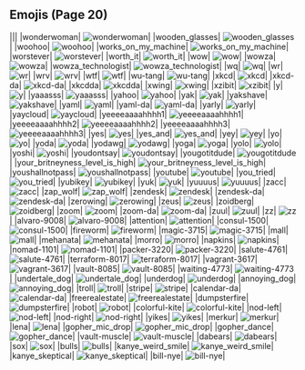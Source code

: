 
## Emojis (Page 20)
|||
|wonderwoman| ![wonderwoman](/output/wonderwoman.png)|
|wooden_glasses| ![wooden_glasses](/output/wooden_glasses.png)|
|woohoo| ![woohoo](/output/woohoo.png)|
|works_on_my_machine| ![works_on_my_machine](/output/works_on_my_machine.jpg)|
|worstever| ![worstever](/output/worstever.jpg)|
|worth_it| ![worth_it](/output/worth_it.png)|
|wow| ![wow](/output/wow.gif)|
|wowza| ![wowza](/output/wowza.png)|
|wowza_technologist| ![wowza_technologist](/output/wowza_technologist.png)|
|wq| ![wq](/output/wq.png)|
|wr| ![wr](/output/wr.gif)|
|wrv| ![wrv](/output/wrv.png)|
|wtf| ![wtf](/output/wtf.png)|
|wu-tang| ![wu-tang](/output/wu-tang.jpg)|
|xkcd| ![xkcd](/output/xkcd.png)|
|xkcd-da| ![xkcd-da](/output/xkcd-da)|
|xkcdda| ![xkcdda](/output/xkcdda.png)|
|xwing| ![xwing](/output/xwing.png)|
|xzibit| ![xzibit](/output/xzibit.png)|
|y| ![y](/output/y.gif)|
|yaaasss| ![yaaasss](/output/yaaasss.png)|
|yahoo| ![yahoo](/output/yahoo.jpg)|
|yak| ![yak](/output/yak.jpg)|
|yakshave| ![yakshave](/output/yakshave.png)|
|yaml| ![yaml](/output/yaml.png)|
|yaml-da| ![yaml-da](/output/yaml-da.png)|
|yarly| ![yarly](/output/yarly.png)|
|yaycloud| ![yaycloud](/output/yaycloud.png)|
|yeeeeaaaahhhh1| ![yeeeeaaaahhhh1](/output/yeeeeaaaahhhh1.png)|
|yeeeeaaaahhhh2| ![yeeeeaaaahhhh2](/output/yeeeeaaaahhhh2.png)|
|yeeeeaaaahhhh3| ![yeeeeaaaahhhh3](/output/yeeeeaaaahhhh3.png)|
|yes| ![yes](/output/yes.png)|
|yes_and| ![yes_and](/output/yes_and.png)|
|yey| ![yey](/output/yey.png)|
|yo| ![yo](/output/yo.png)|
|yoda| ![yoda](/output/yoda.gif)|
|yodawg| ![yodawg](/output/yodawg.jpg)|
|yoga| ![yoga](/output/yoga.gif)|
|yolo| ![yolo](/output/yolo.png)|
|yoshi| ![yoshi](/output/yoshi.gif)|
|youdontsay| ![youdontsay](/output/youdontsay.png)|
|yougotitdude| ![yougotitdude](/output/yougotitdude.gif)|
|your_britneyness_level_is_high| ![your_britneyness_level_is_high](/output/your_britneyness_level_is_high.jpg)|
|youshallnotpass| ![youshallnotpass](/output/youshallnotpass.jpg)|
|youtube| ![youtube](/output/youtube.png)|
|you_tried| ![you_tried](/output/you_tried.png)|
|yubikey| ![yubikey](/output/yubikey.png)|
|yuk| ![yuk](/output/yuk.jpg)|
|yuuuus| ![yuuuus](/output/yuuuus.png)|
|zacc| ![zacc](/output/zacc.gif)|
|zap_wolf| ![zap_wolf](/output/zap_wolf.png)|
|zendesk| ![zendesk](/output/zendesk.png)|
|zendesk-da| ![zendesk-da](/output/zendesk-da.png)|
|zerowing| ![zerowing](/output/zerowing.png)|
|zeus| ![zeus](/output/zeus.jpg)|
|zoidberg| ![zoidberg](/output/zoidberg.png)|
|zoom| ![zoom](/output/zoom.png)|
|zoom-da| ![zoom-da](/output/zoom-da.png)|
|zuul| ![zuul](/output/zuul.png)|
|zz| ![zz](/output/zz.png)|
|alvaro-9008| ![alvaro-9008](/output/alvaro-9008.jpg)|
|attention| ![attention](/output/attention.png)|
|consul-1500| ![consul-1500](/output/consul-1500.png)|
|fireworm| ![fireworm](/output/fireworm.jpg)|
|magic-3715| ![magic-3715](/output/magic-3715.gif)|
|mall| ![mall](/output/mall)|
|mehanata| ![mehanata](/output/mehanata)|
|morro| ![morro](/output/morro)|
|napkins| ![napkins](/output/napkins.png)|
|nomad-1101| ![nomad-1101](/output/nomad-1101.png)|
|packer-3220| ![packer-3220](/output/packer-3220.png)|
|salute-4761| ![salute-4761](/output/salute-4761.png)|
|terraform-8017| ![terraform-8017](/output/terraform-8017.png)|
|vagrant-3617| ![vagrant-3617](/output/vagrant-3617.png)|
|vault-8085| ![vault-8085](/output/vault-8085.png)|
|waiting-4773| ![waiting-4773](/output/waiting-4773.png)|
|undertale_dog| ![undertale_dog](/output/undertale_dog.gif)|
|underdog| ![underdog](/output/underdog)|
|annoying_dog| ![annoying_dog](/output/annoying_dog)|
|troll| ![troll](/output/troll.png)|
|stripe| ![stripe](/output/stripe.png)|
|calendar-da| ![calendar-da](/output/calendar-da.png)|
|freerealestate| ![freerealestate](/output/freerealestate.jpg)|
|dumpsterfire| ![dumpsterfire](/output/dumpsterfire.gif)|
|robot| ![robot](/output/robot.png)|
|colorful-kite| ![colorful-kite](/output/colorful-kite.png)|
|nod-left| ![nod-left](/output/nod-left.gif)|
|nod-right| ![nod-right](/output/nod-right)|
|yikes| ![yikes](/output/yikes.gif)|
|merkur| ![merkur](/output/merkur.png)|
|lena| ![lena](/output/lena.jpg)|
|gopher_mic_drop| ![gopher_mic_drop](/output/gopher_mic_drop.png)|
|gopher_dance| ![gopher_dance](/output/gopher_dance.gif)|
|vault-muscle| ![vault-muscle](/output/vault-muscle.png)|
|dabears| ![dabears](/output/dabears.png)|
|sox| ![sox](/output/sox.png)|
|bulls| ![bulls](/output/bulls.png)|
|kanye_weird_smile| ![kanye_weird_smile](/output/kanye_weird_smile.png)|
|kanye_skeptical| ![kanye_skeptical](/output/kanye_skeptical.jpg)|
|bill-nye| ![bill-nye](/output/bill-nye.png)|